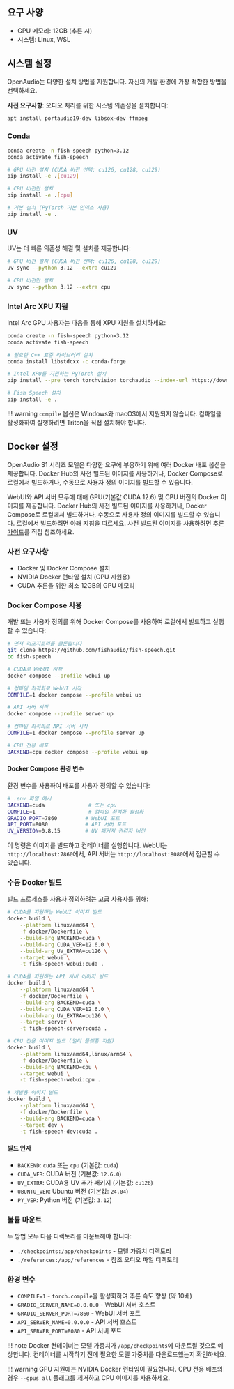 ## 요구 사양

- GPU 메모리: 12GB (추론 시)
- 시스템: Linux, WSL

## 시스템 설정

OpenAudio는 다양한 설치 방법을 지원합니다. 자신의 개발 환경에 가장 적합한 방법을 선택하세요.

**사전 요구사항**: 오디오 처리를 위한 시스템 의존성을 설치합니다:
``` bash
apt install portaudio19-dev libsox-dev ffmpeg
```

### Conda

```bash
conda create -n fish-speech python=3.12
conda activate fish-speech

# GPU 버전 설치 (CUDA 버전 선택: cu126, cu128, cu129)
pip install -e .[cu129]

# CPU 버전만 설치
pip install -e .[cpu]

# 기본 설치 (PyTorch 기본 인덱스 사용)
pip install -e .
```

### UV

UV는 더 빠른 의존성 해결 및 설치를 제공합니다:

```bash
# GPU 버전 설치 (CUDA 버전 선택: cu126, cu128, cu129)
uv sync --python 3.12 --extra cu129

# CPU 버전만 설치
uv sync --python 3.12 --extra cpu
```
### Intel Arc XPU 지원

Intel Arc GPU 사용자는 다음을 통해 XPU 지원을 설치하세요:

```bash
conda create -n fish-speech python=3.12
conda activate fish-speech

# 필요한 C++ 표준 라이브러리 설치
conda install libstdcxx -c conda-forge

# Intel XPU를 지원하는 PyTorch 설치
pip install --pre torch torchvision torchaudio --index-url https://download.pytorch.org/whl/nightly/xpu

# Fish Speech 설치
pip install -e .
```

!!! warning
    `compile` 옵션은 Windows와 macOS에서 지원되지 않습니다. 컴파일을 활성화하여 실행하려면 Triton을 직접 설치해야 합니다.


## Docker 설정

OpenAudio S1 시리즈 모델은 다양한 요구에 부응하기 위해 여러 Docker 배포 옵션을 제공합니다. Docker Hub의 사전 빌드된 이미지를 사용하거나, Docker Compose로 로컬에서 빌드하거나, 수동으로 사용자 정의 이미지를 빌드할 수 있습니다.

WebUI와 API 서버 모두에 대해 GPU(기본값 CUDA 12.6) 및 CPU 버전의 Docker 이미지를 제공합니다. Docker Hub의 사전 빌드된 이미지를 사용하거나, Docker Compose로 로컬에서 빌드하거나, 수동으로 사용자 정의 이미지를 빌드할 수 있습니다. 로컬에서 빌드하려면 아래 지침을 따르세요. 사전 빌드된 이미지를 사용하려면 [추론 가이드](inference.md)를 직접 참조하세요.

### 사전 요구사항

- Docker 및 Docker Compose 설치
- NVIDIA Docker 런타임 설치 (GPU 지원용)
- CUDA 추론을 위한 최소 12GB의 GPU 메모리

### Docker Compose 사용

개발 또는 사용자 정의를 위해 Docker Compose를 사용하여 로컬에서 빌드하고 실행할 수 있습니다:

```bash
# 먼저 리포지토리를 클론합니다
git clone https://github.com/fishaudio/fish-speech.git
cd fish-speech

# CUDA로 WebUI 시작
docker compose --profile webui up

# 컴파일 최적화로 WebUI 시작
COMPILE=1 docker compose --profile webui up

# API 서버 시작
docker compose --profile server up

# 컴파일 최적화로 API 서버 시작
COMPILE=1 docker compose --profile server up

# CPU 전용 배포
BACKEND=cpu docker compose --profile webui up
```

#### Docker Compose 환경 변수

환경 변수를 사용하여 배포를 사용자 정의할 수 있습니다:

```bash
# .env 파일 예시
BACKEND=cuda              # 또는 cpu
COMPILE=1                 # 컴파일 최적화 활성화
GRADIO_PORT=7860         # WebUI 포트
API_PORT=8080            # API 서버 포트
UV_VERSION=0.8.15        # UV 패키지 관리자 버전
```

이 명령은 이미지를 빌드하고 컨테이너를 실행합니다. WebUI는 `http://localhost:7860`에서, API 서버는 `http://localhost:8080`에서 접근할 수 있습니다.

### 수동 Docker 빌드

빌드 프로세스를 사용자 정의하려는 고급 사용자를 위해:

```bash
# CUDA를 지원하는 WebUI 이미지 빌드
docker build \
    --platform linux/amd64 \
    -f docker/Dockerfile \
    --build-arg BACKEND=cuda \
    --build-arg CUDA_VER=12.6.0 \
    --build-arg UV_EXTRA=cu126 \
    --target webui \
    -t fish-speech-webui:cuda .

# CUDA를 지원하는 API 서버 이미지 빌드
docker build \
    --platform linux/amd64 \
    -f docker/Dockerfile \
    --build-arg BACKEND=cuda \
    --build-arg CUDA_VER=12.6.0 \
    --build-arg UV_EXTRA=cu126 \
    --target server \
    -t fish-speech-server:cuda .

# CPU 전용 이미지 빌드 (멀티 플랫폼 지원)
docker build \
    --platform linux/amd64,linux/arm64 \
    -f docker/Dockerfile \
    --build-arg BACKEND=cpu \
    --target webui \
    -t fish-speech-webui:cpu .

# 개발용 이미지 빌드
docker build \
    --platform linux/amd64 \
    -f docker/Dockerfile \
    --build-arg BACKEND=cuda \
    --target dev \
    -t fish-speech-dev:cuda .
```

#### 빌드 인자

- `BACKEND`: `cuda` 또는 `cpu` (기본값: `cuda`)
- `CUDA_VER`: CUDA 버전 (기본값: `12.6.0`)
- `UV_EXTRA`: CUDA용 UV 추가 패키지 (기본값: `cu126`)
- `UBUNTU_VER`: Ubuntu 버전 (기본값: `24.04`)
- `PY_VER`: Python 버전 (기본값: `3.12`)

### 볼륨 마운트

두 방법 모두 다음 디렉토리를 마운트해야 합니다:

- `./checkpoints:/app/checkpoints` - 모델 가중치 디렉토리
- `./references:/app/references` - 참조 오디오 파일 디렉토리

### 환경 변수

- `COMPILE=1` - `torch.compile`을 활성화하여 추론 속도 향상 (약 10배)
- `GRADIO_SERVER_NAME=0.0.0.0` - WebUI 서버 호스트
- `GRADIO_SERVER_PORT=7860` - WebUI 서버 포트
- `API_SERVER_NAME=0.0.0.0` - API 서버 호스트
- `API_SERVER_PORT=8080` - API 서버 포트

!!! note
    Docker 컨테이너는 모델 가중치가 `/app/checkpoints`에 마운트될 것으로 예상합니다. 컨테이너를 시작하기 전에 필요한 모델 가중치를 다운로드했는지 확인하세요.

!!! warning
    GPU 지원에는 NVIDIA Docker 런타임이 필요합니다. CPU 전용 배포의 경우 `--gpus all` 플래그를 제거하고 CPU 이미지를 사용하세요.
